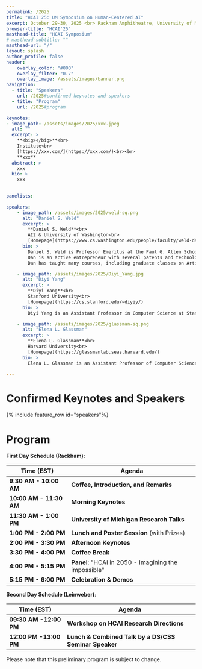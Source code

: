 ```yaml
---
permalink: /2025
title: "HCAI'25: UM Symposium on Human-Centered AI"
excerpt: October 29-30, 2025 <br> Rackham Amphitheatre, University of Michigan <br> 915 E Washington St, Ann Arbor, MI 48109 <br> Co-hosted by UMSI and MIDAS
browser-title: "HCAI'25"
masthead-title: "HCAI Symposium"
# masthead-subtitle: ""
masthead-url: "/"
layout: splash
author_profile: false
header:
    overlay_color: "#000"
    overlay_filter: "0.7"
    overlay_image: /assets/images/banner.png
navigation:
  - title: "Speakers"
    url: /2025#confirmed-keynotes-and-speakers
  - title: "Program"
    url: /2025#program

keynotes: 
- image_path: /assets/images/2025/xxx.jpeg
  alt: ""
  excerpt: >
    **<big></big>**<br>
    Institute<br>
    [https://xxx.com/](https://xxx.com/)<br><br>
    **xxx**
  abstract: >
    xxx
  bio: >
    xxx
  

panelists:

speakers:
    - image_path: /assets/images/2025/weld-sq.png
      alt: "Daniel S. Weld"
      excerpt: >
        **Daniel S. Weld**<br>
        AI2 & University of Washington<br>
        [Homepage](https://www.cs.washington.edu/people/faculty/weld-daniel-s/)
      bio: >
        Daniel S. Weld is Professor Emeritus at the Paul G. Allen School of Computer Science & Engineering and the General Manager & Chief Scientist of Semantic Scholar at the Allen Institute of Artificial Intelligence. After formative education at Phillips Academy, he received bachelor’s degrees in both Computer Science and Biochemistry at Yale University in 1982. He landed a Ph.D. from the MIT Artificial Intelligence Lab in 1988, received a Presidential Young Investigator’s award in 1989, an Office of Naval Research Young Investigator’s award in 1990, was named AAAI Fellow in 1999, deemed ACM Fellow in 2005, and selected to be an AAAS Fellow in 2020. Dan was a founding editor for the Journal of AI Research, was area editor for the Journal of the ACM, guest editor for Computational Intelligence and Artificial Intelligence, and was Program Chair for AAAI-96. Dan has published two books and scads of technical papers.
        Dan is an active entrepreneur with several patents and technology licenses. He co-founded Netbot Incorporated, creator of Jango Shopping Search (acquired by Excite), AdRelevance, a monitoring service for internet advertising (acquired by Nielsen NetRatings), and data integration company Nimble Technology (acquired by Actuate). Dan is a Venture Partner at the Madrona Venture Group and on the Scientific Advisory Boards of the Allen Institute for Artificial Intelligence and the Madrona Venture Group.
        Dan has taught many courses, including graduate classes on Artificial Intelligence, Extracting, Managing & Personalizing Web Information and Intelligent User Interfaces, and undergraduate classes on Artificial Intelligence, Advanced Internet Systems, and Machine Learning. In 2012, Dan co-organized a workshop on Crowdsourcing Personalized Online Education. During sabbaticals Dan was a visiting professor at Griffith University in Brisbane, Australia and visited the VIBE group at Microsoft Research.

    - image_path: /assets/images/2025/Diyi_Yang.jpg
      alt: "Diyi Yang"
      excerpt: >
        **Diyi Yang**<br>
        Stanford University<br>
        [Homepage](https://cs.stanford.edu/~diyiy/)
      bio: >
        Diyi Yang is an Assistant Professor in Computer Science at Stanford University. Professor Yang's research interests are Computational Social Science and Natural Language Processing. Her research goal is to understand the social aspects of language and then build socially aware NLP systems to better support human-human and human-computer interaction. Professor Yang received her PhD from the School of Computer Science, Carnegie Mellon University, and her bachelor's degree from Shanghai Jiao Tong University, China. Her work has received multiple best paper nominations or awards at ICWSM, EMNLP, SIGCHI, ACL, and CSCW. She is a recipient of Forbes 30 under 30 in Science, IEEE “AI 10 to Watch”, the Intel Rising Star Faculty Award, Microsoft Research Faculty Fellowship, and NSF CAREER Award.

    - image_path: /assets/images/2025/glassman-sq.png
      alt: "Elena L. Glassman"
      excerpt: >
        **Elena L. Glassman**<br>
        Harvard University<br>
        [Homepage](https://glassmanlab.seas.harvard.edu/)
      bio: >
        Elena L. Glassman is an Assistant Professor of Computer Science at the Harvard John A. Paulson School of Engineering & Applied Sciences, specializing in human-computer interaction. Prior to that, she was a postdoctoral scholar at UC Berkeley, and obtained a BS, MEng, and PhD in Electrical Engineering and Computer Science from MIT. She has been named a Stanley A. Marks & William H. Marks Professor at the Radcliffe Institute for Advanced Study and a National Academy of Sciences Kavli Fellow. Her work has been funded by the NSF, private industry, the Berkeley Institute for Data Science, and the Sloan Research Fellowship. This work has received Best Paper and Honorable Mention awards at top-tier human-computer interaction research venues.

---
```



<!-- # Overview -->

# Confirmed Keynotes and Speakers
<!-- Please contact us through <a target="_blank" href="http://scr.im/aibs">this email address</a> if you have any questions. -->

{% include feature_row id="speakers"%}


# Program

**First Day Schedule (Rackham):**

| Time (EST) | Agenda |
| ----------------- | ------------ |
| **9:30 AM - 10:00 AM** | **Coffee, Introduction, and Remarks** |
| **10:00 AM - 11:30 AM** | **Morning Keynotes** |
| **11:30 AM - 1:00 PM** | **University of Michigan Research Talks** |
| **1:00 PM - 2:00 PM** | **Lunch and Poster Session** (with Prizes) |
| **2:00 PM - 3:30 PM** | **Afternoon Keynotes** |
| **3:30 PM - 4:00 PM** | **Coffee Break** |
| **4:00 PM - 5:15 PM** | **Panel**: "HCAI in 2050 - Imagining the impossible" |
| **5:15 PM - 6:00 PM** | **Celebration & Demos** |

**Second Day Schedule (Leinweber)**:

| Time (EST) | Agenda |
| ----------------- | ------------ |
| **09:30 AM -12:00 PM**    | **Workshop on HCAI Research Directions** |
| **12:00 PM -13:00 PM**    | **Lunch & Combined Talk by a DS/CSS Seminar Speaker** |

Please note that this preliminary program is subject to change.

<!-- # Keynotes

To be announced. -->

<!-- {% include feature_row id="keynotes" type="left" %} -->
<!-- {% include feature_row id="keynotes"%} -->

<!-- # Panelists

To be announced. -->

<!-- {% include feature_row id="panelists" %} -->

<!-- # Accepted Papers
<ul>
{% for pubitem in site.data.papers2023 %}
    <li> {{ pubitem.title | markdownify | remove: '<p>' | remove: '</p>' | strip }} <br>
    <div class="small">
    <i> {{ pubitem.authors | markdownify | remove: '<p>' | remove: '</p>' | strip }} </i> 
    </div>
    {% if pubitem.abstract %} 
    <a class="btn btn--small btn--info collapsible">Abstract</a> 
    <div class="btn-content small">
        <b>Abstract</b>: {{ pubitem.abstract }}
    </div>
    {% endif %}
    {% if pubitem.PDF %} <a href="{{ pubitem.PDF }}" class="btn btn--small btn--info">PDF</a>{% endif %}
    {% if pubitem.code %} <a href="{{ pubitem.code }}" class="btn btn--small btn--info">
    {% if pubitem.new_dataset %} Code & Datasets {% else %} Code {% endif %} </a>{% endif %}
    </li>
{% endfor %}
</ul> -->

<!-- # Program Committee

To be announced. -->

<!-- <div class="small row-two-columns">
<div class="column-half">
<ul>
{% for people in site.data.pc-members2023 limit:11 %}
<li>{{ people | markdownify | remove: '<p>' | remove: '</p>' | strip }} </li>
{% endfor %}
</ul>
</div>
<div class="column-half">
<ul>
{% for people in site.data.pc-members2023 offset:11 %}
<li>{{ people | markdownify | remove: '<p>' | remove: '</p>' | strip }} </li>
{% endfor %}
</ul>
</div>
</div> -->

<script>
    var coll = document.getElementsByClassName("collapsible");
    var i;

    for (i = 0; i < coll.length; i++) {
    coll[i].addEventListener("click", function() {
        this.classList.toggle("active");
        var content = this.nextElementSibling;
        if (content.style.display === "block") {
        content.style.display = "none";
        } else {
        content.style.display = "block";
        }
    });
    }
</script>